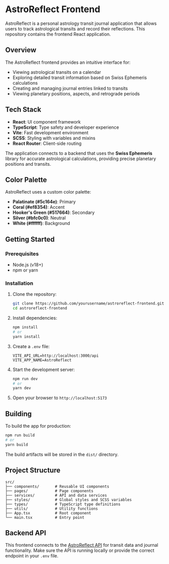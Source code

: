 # AstroReflect Frontend

AstroReflect is a personal astrology transit journal application that allows users to track astrological transits and record their reflections. This repository contains the frontend React application.

## Overview

The AstroReflect frontend provides an intuitive interface for:

- Viewing astrological transits on a calendar
- Exploring detailed transit information based on Swiss Ephemeris calculations
- Creating and managing journal entries linked to transits
- Viewing planetary positions, aspects, and retrograde periods

## Tech Stack

- **React**: UI component framework
- **TypeScript**: Type safety and developer experience
- **Vite**: Fast development environment
- **SCSS**: Styling with variables and mixins
- **React Router**: Client-side routing

The application connects to a backend that uses the **Swiss Ephemeris** library for accurate astrological calculations, providing precise planetary positions and transits.

## Color Palette

AstroReflect uses a custom color palette:

- **Palatinate (#5c164e)**: Primary
- **Coral (#ef8354)**: Accent
- **Hooker's Green (#517664)**: Secondary
- **Silver (#bfc0c0)**: Neutral
- **White (#ffffff)**: Background

## Getting Started

### Prerequisites

- Node.js (v18+)
- npm or yarn

### Installation

1. Clone the repository:

   ```bash
   git clone https://github.com/yourusername/astroreflect-frontend.git
   cd astroreflect-frontend
   ```

2. Install dependencies:

   ```bash
   npm install
   # or
   yarn install
   ```

3. Create a `.env` file:

   ```
   VITE_API_URL=http://localhost:3000/api
   VITE_APP_NAME=AstroReflect
   ```

4. Start the development server:

   ```bash
   npm run dev
   # or
   yarn dev
   ```

5. Open your browser to `http://localhost:5173`

## Building

To build the app for production:

```bash
npm run build
# or
yarn build
```

The build artifacts will be stored in the `dist/` directory.

## Project Structure

```
src/
├── components/       # Reusable UI components
├── pages/            # Page components
├── services/         # API and data services
├── styles/           # Global styles and SCSS variables
├── types/            # TypeScript type definitions
├── utils/            # Utility functions
├── App.tsx           # Root component
└── main.tsx          # Entry point
```

## Backend API

This frontend connects to the [AstroReflect API](https://github.com/yourusername/astroreflect-api) for transit data and journal functionality. Make sure the API is running locally or provide the correct endpoint in your `.env` file.
